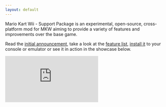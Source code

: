 ```yaml
---
layout: default
---
```


Mario Kart Wii - Support Package is an experimental, open-source, cross-platform mod for MKW aiming to provide a variety of features and improvements over the base game.

Read the [initial announcement](/blog), take a look at the [feature list](/features), [install it](/download) to your console or emulator or see it in action in the showcase below.

<div class="videowrapper">
<iframe src="https://www.youtube.com/embed/KF3y3nQneBo" title="YouTube video player" frameborder="0" allow="accelerometer; autoplay; clipboard-write; encrypted-media; gyroscope; picture-in-picture" allowfullscreen></iframe>
</div>
